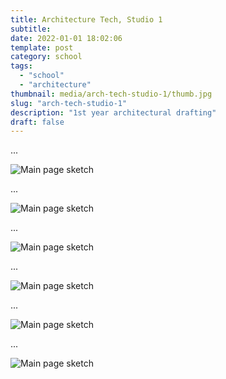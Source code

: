 ```yaml
---
title: Architecture Tech, Studio 1
subtitle:
date: 2022-01-01 18:02:06
template: post
category: school
tags:
  - "school"
  - "architecture"
thumbnail: media/arch-tech-studio-1/thumb.jpg
slug: "arch-tech-studio-1"
description: "1st year architectural drafting"
draft: false
---
```


...

![Main page sketch](./a1-a.jpg)

...

![Main page sketch](./a2-a.jpg)

...

![Main page sketch](./a3.jpg)

...

![Main page sketch](./a4-a.jpg)

...

![Main page sketch](./a5-a.jpg)

...

![Main page sketch](./a6-a.jpg)
